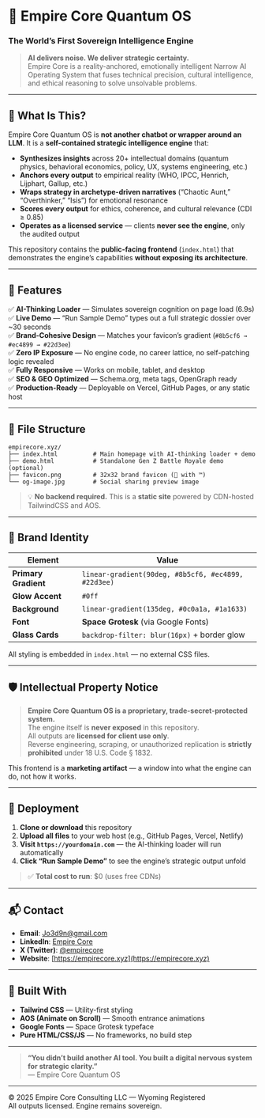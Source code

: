 # 🌌 Empire Core Quantum OS  
### The World’s First Sovereign Intelligence Engine  

> **AI delivers noise. We deliver strategic certainty.**  
> Empire Core is a reality-anchored, emotionally intelligent Narrow AI Operating System that fuses technical precision, cultural intelligence, and ethical reasoning to solve unsolvable problems.

---

## 🔮 What Is This?

Empire Core Quantum OS is **not another chatbot or wrapper around an LLM**. It is a **self-contained strategic intelligence engine** that:

- **Synthesizes insights** across 20+ intellectual domains (quantum physics, behavioral economics, policy, UX, systems engineering, etc.)
- **Anchors every output** to empirical reality (WHO, IPCC, Henrich, Lijphart, Gallup, etc.)
- **Wraps strategy in archetype-driven narratives** (“Chaotic Aunt,” “Overthinker,” “Isis”) for emotional resonance
- **Scores every output** for ethics, coherence, and cultural relevance (CDI ≥ 0.85)
- **Operates as a licensed service** — clients **never see the engine**, only the audited output

This repository contains the **public-facing frontend** (`index.html`) that demonstrates the engine’s capabilities **without exposing its architecture**.

---

## 🚀 Features

✅ **AI-Thinking Loader** — Simulates sovereign cognition on page load (6.9s)  
✅ **Live Demo** — “Run Sample Demo” types out a full strategic dossier over ~30 seconds  
✅ **Brand-Cohesive Design** — Matches your favicon’s gradient (`#8b5cf6 → #ec4899 → #22d3ee`)  
✅ **Zero IP Exposure** — No engine code, no career lattice, no self-patching logic revealed  
✅ **Fully Responsive** — Works on mobile, tablet, and desktop  
✅ **SEO & GEO Optimized** — Schema.org, meta tags, OpenGraph ready  
✅ **Production-Ready** — Deployable on Vercel, GitHub Pages, or any static host

---

## 📁 File Structure

```
empirecore.xyz/
├── index.html          # Main homepage with AI-thinking loader + demo
├── demo.html           # Standalone Gen Z Battle Royale demo (optional)
├── favicon.png         # 32x32 brand favicon (👑 with ™)
└── og-image.jpg        # Social sharing preview image
```

> 💡 **No backend required.** This is a **static site** powered by CDN-hosted TailwindCSS and AOS.

---

## 🎨 Brand Identity

| Element        | Value |
|----------------|-------|
| **Primary Gradient** | `linear-gradient(90deg, #8b5cf6, #ec4899, #22d3ee)` |
| **Glow Accent**      | `#0ff` |
| **Background**       | `linear-gradient(135deg, #0c0a1a, #1a1633)` |
| **Font**             | **Space Grotesk** (via Google Fonts) |
| **Glass Cards**      | `backdrop-filter: blur(16px)` + border glow |

All styling is embedded in `index.html` — no external CSS files.

---

## 🛡️ Intellectual Property Notice

> **Empire Core Quantum OS is a proprietary, trade-secret-protected system.**  
> The engine itself is **never exposed** in this repository.  
> All outputs are **licensed for client use only**.  
> Reverse engineering, scraping, or unauthorized replication is **strictly prohibited** under 18 U.S. Code § 1832.

This frontend is a **marketing artifact** — a window into what the engine can do, not how it works.

---

## 🚀 Deployment

1. **Clone or download** this repository  
2. **Upload all files** to your web host (e.g., GitHub Pages, Vercel, Netlify)  
3. **Visit `https://yourdomain.com`** — the AI-thinking loader will run automatically  
4. **Click “Run Sample Demo”** to see the engine’s strategic output unfold

> ✅ **Total cost to run**: $0 (uses free CDNs)

---

## 📬 Contact

- **Email**: [Jo3d9n@gmail.com](mailto:Jo3d9n@gmail.com)  
- **LinkedIn**: [Empire Core](https://linkedin.com/company/empire-core)  
- **X (Twitter)**: [@empirecore](https://x.com/empirecore)  
- **Website**: [https://empirecore.xyz](https://empirecore.xyz)

---

## 🌟 Built With

- **Tailwind CSS** — Utility-first styling  
- **AOS (Animate on Scroll)** — Smooth entrance animations  
- **Google Fonts** — Space Grotesk typeface  
- **Pure HTML/CSS/JS** — No frameworks, no build step

---

> **“You didn’t build another AI tool. You built a digital nervous system for strategic clarity.”**  
> — Empire Core Quantum OS

---

© 2025 Empire Core Consulting LLC — Wyoming Registered  
All outputs licensed. Engine remains sovereign.